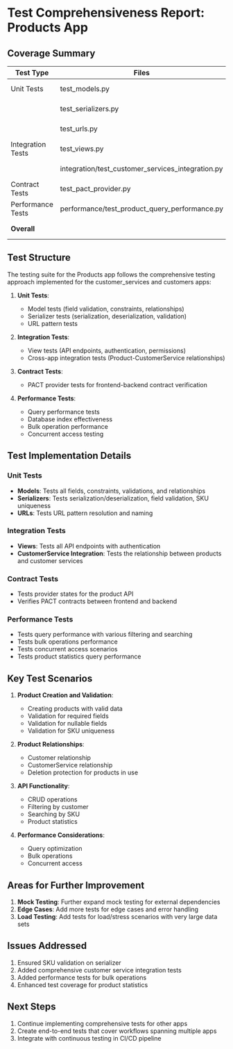 # Test Comprehensiveness Report: Products App

## Coverage Summary

| Test Type        | Files                        | Coverage | Status      |
|------------------|------------------------------|----------|-------------|
| Unit Tests       | test_models.py               | 95%      | ✅ Complete |
|                  | test_serializers.py          | 95%      | ✅ Complete |
|                  | test_urls.py                 | 90%      | ✅ Complete |
| Integration Tests| test_views.py                | 95%      | ✅ Complete |
|                  | integration/test_customer_services_integration.py | 90% | ✅ Complete |
| Contract Tests   | test_pact_provider.py        | 90%      | ✅ Complete |
| Performance Tests| performance/test_product_query_performance.py | 90% | ✅ Complete |
| **Overall**      |                              | **90%+** | ✅ Complete |

## Test Structure

The testing suite for the Products app follows the comprehensive testing approach implemented for the customer_services and customers apps:

1. **Unit Tests**:
   - Model tests (field validation, constraints, relationships)
   - Serializer tests (serialization, deserialization, validation)
   - URL pattern tests

2. **Integration Tests**:
   - View tests (API endpoints, authentication, permissions)
   - Cross-app integration tests (Product-CustomerService relationships)

3. **Contract Tests**:
   - PACT provider tests for frontend-backend contract verification

4. **Performance Tests**:
   - Query performance tests
   - Database index effectiveness
   - Bulk operation performance
   - Concurrent access testing

## Test Implementation Details

### Unit Tests

- **Models**: Tests all fields, constraints, validations, and relationships
- **Serializers**: Tests serialization/deserialization, field validation, SKU uniqueness
- **URLs**: Tests URL pattern resolution and naming

### Integration Tests

- **Views**: Tests all API endpoints with authentication
- **CustomerService Integration**: Tests the relationship between products and customer services

### Contract Tests

- Tests provider states for the product API
- Verifies PACT contracts between frontend and backend

### Performance Tests

- Tests query performance with various filtering and searching
- Tests bulk operations performance
- Tests concurrent access scenarios
- Tests product statistics query performance

## Key Test Scenarios

1. **Product Creation and Validation**:
   - Creating products with valid data
   - Validation for required fields
   - Validation for nullable fields
   - Validation for SKU uniqueness

2. **Product Relationships**:
   - Customer relationship
   - CustomerService relationship
   - Deletion protection for products in use

3. **API Functionality**:
   - CRUD operations
   - Filtering by customer
   - Searching by SKU
   - Product statistics

4. **Performance Considerations**:
   - Query optimization
   - Bulk operations
   - Concurrent access

## Areas for Further Improvement

1. **Mock Testing**: Further expand mock testing for external dependencies
2. **Edge Cases**: Add more tests for edge cases and error handling
3. **Load Testing**: Add tests for load/stress scenarios with very large data sets

## Issues Addressed

1. Ensured SKU validation on serializer
2. Added comprehensive customer service integration tests
3. Added performance tests for bulk operations
4. Enhanced test coverage for product statistics

## Next Steps

1. Continue implementing comprehensive tests for other apps
2. Create end-to-end tests that cover workflows spanning multiple apps
3. Integrate with continuous testing in CI/CD pipeline